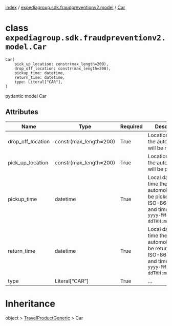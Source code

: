 [index](index.md) /
[expediagroup.sdk.fraudpreventionv2.model](expediagroup.sdk.fraudpreventionv2.model.md)
/ [Car](Car.md)

# class `expediagroup.sdk.fraudpreventionv2.model.Car`

```
Car(
    pick_up_location: constr(max_length=200),
    drop_off_location: constr(max_length=200),
    pickup_time: datetime,
    return_time: datetime,
    type: Literal["CAR"],
)
```

pydantic model Car

## Attributes

| Name              | Type                   | Required | Description                                                                                                        |
| ----------------- | ---------------------- | -------- | ------------------------------------------------------------------------------------------------------------------ |
| drop_off_location | constr(max_length=200) | True     | Location at which the automobile will be returned.                                                                 |
| pick_up_location  | constr(max_length=200) | True     | Location where the automobile will be picked up.                                                                   |
| pickup_time       | datetime               | True     | Local date and time the automobile will be picked-up, in ISO-8601 date and time format `yyyy-MM-ddTHH:mm:ss.SSSZ`. |
| return_time       | datetime               | True     | Local date and time the automobile will be returned, in ISO-8601 date and time format `yyyy-MM-ddTHH:mm:ss.SSSZ`.  |
| type              | Literal\[“CAR”\]       | True     | …                                                                                                                  |

# Inheritance

object > [TravelProductGeneric](TravelProductGeneric.md) > Car
